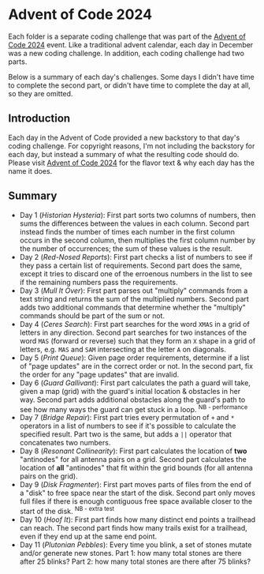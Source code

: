 # Advent of Code 2024

Each folder is a separate coding challenge that was part of the [Advent of Code 2024](https://adventofcode.com/2024) event. Like a traditional advent calendar, each day in December was a new coding challenge. In addition, each coding challenge had two parts.

Below is a summary of each day's challenges. Some days I didn't have time to complete the second part, or didn't have time to complete the day at all, so they are omitted.

## Introduction

Each day in the Advent of Code provided a new backstory to that day's coding challenge. For copyright reasons, I'm not including the backstory for each day, but instead a summary of what the resulting code should do. Please visit [Advent of Code 2024](https://adventofcode.com/2024) for the flavor text & why each day has the name it does.

## Summary

- Day 1 (_Historian Hysteria_): First part sorts two columns of numbers, then sums the differences between the values in each column. Second part instead finds the number of times each number in the first column occurs in the second column, then multiplies the first column number by the number of occurrences; the sum of these values is the result.
- Day 2 (_Red-Nosed Reports_): First part checks a list of numbers to see if they pass a certain list of requirements. Second part does the same, except it tries to discard one of the erroenous numbers in the list to see if the remaining numbers pass the requirements.
- Day 3 (_Mull It Over_): First part parses out "multiply" commands from a text string and returns the sum of the multiplied numbers. Second part adds two additional commands that determine whether the "multiply" commands should be part of the sum or not.
- Day 4 (_Ceres Search_): First part searches for the word `XMAS` in a grid of letters in any direction. Second part searches for two instances of the word `MAS` (forward or reverse) such that they form an `X` shape in a grid of letters, e.g. `MAS` and `SAM` intersecting at the letter `A` on diagonals.
- Day 5 (_Print Queue_): Given page order requirements, determine if a list of "page updates" are in the correct order or not. In the second part, fix the order for any "page updates" that are invalid.
- Day 6 (_Guard Gallivant_): First part calculates the path a guard will take, given a map (grid) with the guard's initial location & obstacles in her way. Second part adds additional obstacles along the guard's path to see how many ways the guard can get stuck in a loop. <sup>NB - performance</sup>
- Day 7 (_Bridge Repair_): First part tries every permutation of `+` and `*` operators in a list of numbers to see if it's possible to calculate the specified result. Part two is the same, but adds a `||` operator that concatenates two numbers.
- Day 8 (_Resonant Collinearity_): First part calculates the location of **two** "antinodes" for all antenna pairs on a grid. Second part calculates the location of **all** "antinodes" that fit within the grid bounds (for all antenna pairs on the grid).
- Day 9 (_Disk Fragmenter_): First part moves parts of files from the end of a "disk" to free space near the start of the disk. Second part only moves full files if there is enough contiguous free space available closer to the start of the disk. <sup>NB - extra test</sup>
- Day 10 (_Hoof It_): First part finds how many distinct end points a trailhead can reach. The second part finds how many trails exist for a trailhead, even if they end up at the same end point.
- Day 11 (_Plutonian Pebbles_): Every time you blink, a set of stones mutate and/or generate new stones. Part 1: how many total stones are there after 25 blinks? Part 2: how many total stones are there after 75 blinks?
